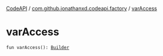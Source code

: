 [CodeAPI](../index.md) / [com.github.jonathanxd.codeapi.factory](index.md) / [varAccess](.)

# varAccess

`fun varAccess(): `[`Builder`](../com.github.jonathanxd.codeapi.base/-variable-access/-builder/index.md)